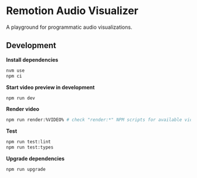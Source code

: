 # Remotion Audio Visualizer

A playground for programmatic audio visualizations. 

## Development

**Install dependencies**

```sh
nvm use
npm ci
```

**Start video preview in development**

```sh
npm run dev
```

**Render video**

```sh
npm run render:%VIDEO% # check "render:*" NPM scripts for available videos to render
```

**Test**

```sh
npm run test:lint
npm run test:types
```

**Upgrade dependencies**

```sh
npm run upgrade
```
